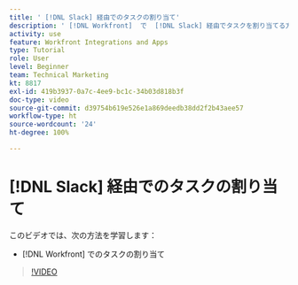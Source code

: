 ```yaml
---
title: ' [!DNL Slack] 経由でのタスクの割り当て'
description: ' [!DNL Workfront]  で  [!DNL Slack] 経由でタスクを割り当てる方法を説明します。'
activity: use
feature: Workfront Integrations and Apps
type: Tutorial
role: User
level: Beginner
team: Technical Marketing
kt: 8817
exl-id: 419b3937-0a7c-4ee9-bc1c-34b03d818b3f
doc-type: video
source-git-commit: d39754b619e526e1a869deedb38dd2f2b43aee57
workflow-type: ht
source-wordcount: '24'
ht-degree: 100%

---
```


# [!DNL Slack] 経由でのタスクの割り当て

このビデオでは、次の方法を学習します：

* [!DNL Workfront] でのタスクの割り当て

>[!VIDEO](https://video.tv.adobe.com/v/335117/?quality=12)
